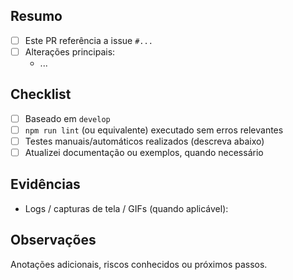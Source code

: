 ## Resumo

- [ ] Este PR referência a issue `#...`
- [ ] Alterações principais:
  - ...

## Checklist

- [ ] Baseado em `develop`
- [ ] `npm run lint` (ou equivalente) executado sem erros relevantes
- [ ] Testes manuais/automáticos realizados (descreva abaixo)
- [ ] Atualizei documentação ou exemplos, quando necessário

## Evidências

- Logs / capturas de tela / GIFs (quando aplicável):

## Observações

Anotações adicionais, riscos conhecidos ou próximos passos.
